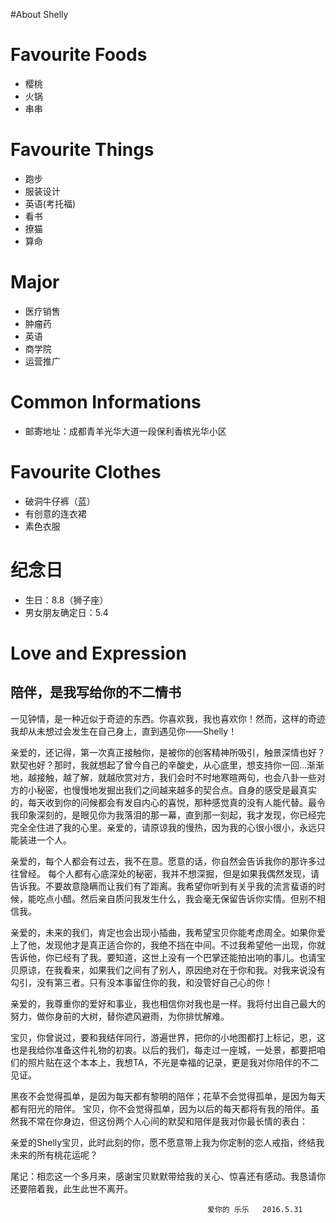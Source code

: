 #About Shelly

# Favourite Foods
- 樱桃
- 火锅
- 串串


# Favourite Things
- 跑步
- 服装设计
- 英语(考托福)
- 看书
- 撩猫
- 算命

# Major
- 医疗销售
- 肿瘤药
- 英语
- 商学院
- 运营推广

# Common Informations
- 邮寄地址：成都青羊光华大道一段保利香槟光华小区



# Favourite Clothes
- 破洞牛仔裤（蓝）
- 有创意的连衣裙
- 素色衣服

# 纪念日
- 生日：8.8（狮子座）
- 男女朋友确定日：5.4



#  Love and Expression
## 陪伴，是我写给你的不二情书


一见钟情，是一种近似于奇迹的东西。你喜欢我，我也喜欢你！然而，这样的奇迹我却从未想过会发生在自己身上，直到遇见你——Shelly！

亲爱的，还记得，第一次真正接触你，是被你的创客精神所吸引，触景深情也好？默契也好？那时，我就想起了曾今自己的辛酸史，从心底里，想支持你一回...渐渐地，越接触，越了解，就越欣赏对方，我们会时不时地寒暄两句，也会八卦一些对方的小秘密，也慢慢地发掘出我们之间越来越多的契合点。自身的感受是最真实的，每天收到你的问候都会有发自内心的喜悦，那种感觉真的没有人能代替。最令我印象深刻的，是眼见你为我落泪的那一幕，直到那一刻起，我才发现，你已经完完全全住进了我的心里。亲爱的，请原谅我的慢热，因为我的心很小很小，永远只能装进一个人。

亲爱的，每个人都会有过去，我不在意。愿意的话，你自然会告诉我你的那许多过往曾经。 每个人都有心底深处的秘密，我并不想深掘，但是如果我偶然发现，请告诉我。不要故意隐瞒而让我们有了距离。我希望你听到有关乎我的流言蜚语的时候，能吃点小醋。然后亲自质问我发生什么，我会毫无保留告诉你实情。但别不相信我。

亲爱的，未来的我们，肯定也会出现小插曲，我希望宝贝你能考虑周全。如果你爱上了他，发现他才是真正适合你的，我绝不挡在中间。不过我希望他一出现，你就告诉他，你已经有了我。要知道，这世上没有一个巴掌还能拍出响的事儿。也请宝贝原谅，在我看来，如果我们之间有了别人，原因绝对在于你和我。对我来说没有勾引，没有第三者。只有没本事留住你的我，和没管好自己心的你！

亲爱的，我尊重你的爱好和事业，我也相信你对我也是一样。我将付出自己最大的努力，做你身前的大树，替你遮风避雨，为你排忧解难。

宝贝，你曾说过，要和我结伴同行，游遍世界，把你的小地图都打上标记，恩，这也是我给你准备这件礼物的初衷。以后的我们，每走过一座城，一处景，都要把咱们的照片贴在这个本本上，我想TA，不光是幸福的记录，更是我对你陪伴的不二见证。

黑夜不会觉得孤单，是因为每天都有黎明的陪伴；花草不会觉得孤单，是因为每天都有阳光的陪伴。 宝贝，你不会觉得孤单，因为以后的每天都将有我的陪伴。虽然我不常在你身边，但这份两个人心间的默契和陪伴是我对你最长情的表白：

亲爱的Shelly宝贝，此时此刻的你，愿不愿意带上我为你定制的恋人戒指，终结我未来的所有桃花运呢？

尾记：相恋这一个多月来，感谢宝贝默默带给我的关心、惊喜还有感动。我恳请你还要陪着我，此生此世不离开。


												爱你的 乐乐   2016.5.31